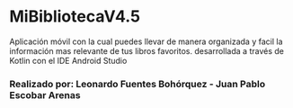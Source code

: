 # MiBibliotecaV4.5
Aplicación móvil con la cual puedes llevar de manera organizada y facil la información mas relevante de tus libros favoritos.
desarrollada a través de Kotlin con el IDE Android Studio

### Realizado por: Leonardo Fuentes Bohórquez - Juan Pablo Escobar Arenas
